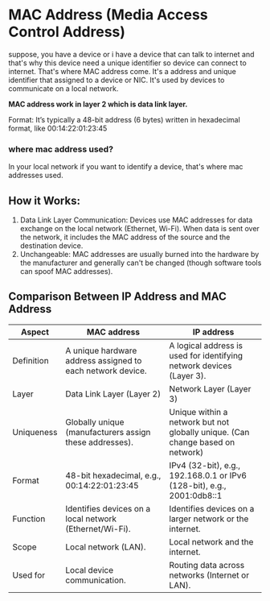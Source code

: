 # MAC Address (Media Access Control Address)
suppose, you have a device or i have a device that can talk to internet and that's why this device need a unique identifier so device can connect to internet. That's where MAC address come. It's a address and 
unique identifier that assigned to a device or NIC. It's used by devices to communicate on a local network. 

**MAC address work in layer 2 which is data link layer.**

Format: It’s typically a 48-bit address (6 bytes) written in hexadecimal format, like 00:14:22:01:23:45

### where mac address used? 
In your local network if you want to identify a device, that's where mac addresses used. 

## How it Works:
1. Data Link Layer Communication: Devices use MAC addresses for data exchange on the local network (Ethernet, Wi-Fi). When data is sent over the network, 
it includes the MAC address of the source and the destination device.
2. Unchangeable: MAC addresses are usually burned into the hardware by the manufacturer and generally can't be changed (though software tools can spoof MAC addresses).

## Comparison Between IP Address and MAC Address
| Aspect      | MAC address | IP address |
| ----------- | ----------- | ---------- |
| Definition  | A unique hardware address assigned to each network device. | A logical address is used for identifying network devices (Layer 3). |
| Layer       | Data Link Layer (Layer 2) | Network Layer (Layer 3)  |
| Uniqueness  | 	Globally unique (manufacturers assign these addresses). | Unique within a network but not globally unique. (Can change based on network) |
| Format    | 48-bit hexadecimal, e.g., 00:14:22:01:23:45 | IPv4 (32-bit), e.g., 192.168.0.1 or IPv6 (128-bit), e.g., 2001:0db8::1           |
| Function | Identifies devices on a local network (Ethernet/Wi-Fi). | Identifies devices on a larger network or the internet. |
| Scope   | Local network (LAN).      |          Local network and the internet.  |
| Used for     | Local device communication.       |     Routing data across networks (Internet or LAN).       |
